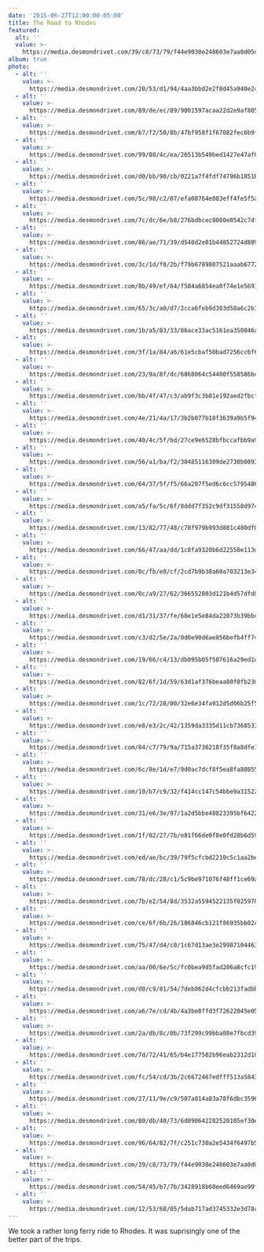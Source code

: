 ```yaml
---
date: '2015-06-27T12:00:00-05:00'
title: The Road to Rhodes
featured:
  alt: ''
  value: >-
    https://media.desmondrivet.com/39/c8/73/79/f44e9030e248603e7aa0d05cc6cc2549351a65f763eced4bb7b84299.jpg
album: true
photo:
  - alt: ''
    value: >-
      https://media.desmondrivet.com/20/53/d1/94/4aa3bbd2e2f8d45a940e24d239f7d7f31e9bdc670b5f9f86c76681f3.jpg
  - alt: ''
    value: >-
      https://media.desmondrivet.com/89/de/ec/89/9001597acaa22d2e9af8052708124dc2431b9bf1140588a92cab94fa.jpg
  - alt: ''
    value: >-
      https://media.desmondrivet.com/b7/f2/50/8b/47bf958f1f67082fec6b9fd050f1835afc392f0be7b1f74ad8948008.jpg
  - alt: ''
    value: >-
      https://media.desmondrivet.com/99/80/4c/ea/26513b549bed1427e47af062cda7bdae4c55db4d44ccd7b337fcb12b.jpg
  - alt: ''
    value: >-
      https://media.desmondrivet.com/d0/bb/90/cb/0221a7f4fdf74796b1851bcdbcdd6c66b009a3b6b542baf9d5a38b58.jpg
  - alt: ''
    value: >-
      https://media.desmondrivet.com/5c/98/c2/07/efa00764e083eff4fe5f5a90ad0b6bdb01846ad7db1230ca0c3b7345.jpg
  - alt: ''
    value: >-
      https://media.desmondrivet.com/7c/dc/6e/b8/276bdbcec8080e0542c7df43dbf9e54e72adc84b6a27da7e4035eb11.jpg
  - alt: ''
    value: >-
      https://media.desmondrivet.com/86/ae/71/39/d540d2e01b44852724d8094c3068dc6abc4ccf4456c900e8530fa619.jpg
  - alt: ''
    value: >-
      https://media.desmondrivet.com/3c/1d/f0/2b/f79b6789807521aaab67720816b2c5f96138b106f8cae7a135204aea.jpg
  - alt: ''
    value: >-
      https://media.desmondrivet.com/8b/49/ef/64/f584a6854ea0f74e1e56919fbe60d15ca99a41b1ffa4a77198ec9260.jpg
  - alt: ''
    value: >-
      https://media.desmondrivet.com/65/3c/a0/d7/2cca6feb9d303d50a6c2b1ee7894cfa94ea8385221bd36144cfc612e.jpg
  - alt: ''
    value: >-
      https://media.desmondrivet.com/1b/a5/83/33/86ace33ac5161ea350046a3b5e22bba4e366918c7a5cfddf54a27128.jpg
  - alt: ''
    value: >-
      https://media.desmondrivet.com/3f/1a/84/a6/61e5cbaf50bad7256cc6f6e4ecf5e93512ec85a97fabb7399065aaf9.jpg
  - alt: ''
    value: >-
      https://media.desmondrivet.com/23/9a/8f/dc/6868064c54400f558586bcb7f62711d00d2ba727f0c776b50c30f9f5.jpg
  - alt: ''
    value: >-
      https://media.desmondrivet.com/bb/4f/47/c3/ab9f3c3b81e192aed2fbcff09e2a3feb4c0ea0b4419cbc3a507e37f4.jpg
  - alt: ''
    value: >-
      https://media.desmondrivet.com/4e/21/4a/17/3b2b077b18f3639a9b5f94d3620fee1b70bbae503b6d791bda6b31f1.jpg
  - alt: ''
    value: >-
      https://media.desmondrivet.com/40/4c/5f/bd/27ce9e6528bfbccafbb9a98372eb9e424e44bed609f8fdc8f0b838d1.jpg
  - alt: ''
    value: >-
      https://media.desmondrivet.com/56/a1/ba/f2/30485116309de2730b08938c6e25e8917065889aa38fad183fb169c2.jpg
  - alt: ''
    value: >-
      https://media.desmondrivet.com/64/37/5f/f5/66a207f5ed6c6cc5795486b82d610ca195cb714245ccf993b672bdf8.jpg
  - alt: ''
    value: >-
      https://media.desmondrivet.com/a5/fa/5c/6f/8ddd7f352c9df31558d974603e0657eb6bb72cfe3aed94ff070f26cf.jpg
  - alt: ''
    value: >-
      https://media.desmondrivet.com/13/82/77/48/c78f979b993d881c480df0398c49cd26d5564eb54e2be7453933d595.jpg
  - alt: ''
    value: >-
      https://media.desmondrivet.com/66/47/aa/dd/1c8fa9320b6d22550e113d1418a6b586ed8e5db3a93859ec0b01ed78.jpg
  - alt: ''
    value: >-
      https://media.desmondrivet.com/0c/fb/e0/cf/2cd7b9b38a60a703213e34c8622384ef20ce7b952de8daa6fca71471.jpg
  - alt: ''
    value: >-
      https://media.desmondrivet.com/0c/a9/27/62/366552803d121b4d57dfd88101a26f26beafe46d2c4b616fe5d2dc4f.jpg
  - alt: ''
    value: >-
      https://media.desmondrivet.com/d1/31/37/fe/60e1e5e84da22073b39bbcb2d87ce69a12a699a89b41d7daa2f994ca.jpg
  - alt: ''
    value: >-
      https://media.desmondrivet.com/c3/d2/5e/2a/0d0e90d6ae856befb4ff74f2bbad936b10a7ae3c1d18f6c888cc8279.jpg
  - alt: ''
    value: >-
      https://media.desmondrivet.com/19/66/c4/13/db095b05f507616a29ed1dba2ca223eb889ab5f7e73c4ed86173a31e.jpg
  - alt: ''
    value: >-
      https://media.desmondrivet.com/82/6f/1d/59/63d1af376beaa80f0fb230eb3038e2c9fc4741b5fa2d0195797f3f81.jpg
  - alt: ''
    value: >-
      https://media.desmondrivet.com/1c/72/28/00/32e6e34fa912d5d06b25f54ed032dc285a9d6db85b37885e12784418.jpg
  - alt: ''
    value: >-
      https://media.desmondrivet.com/e8/e3/2c/42/1359da3335d11cb7368533bb2df27344adc4324c3f511b889f847b89.jpg
  - alt: ''
    value: >-
      https://media.desmondrivet.com/84/c7/79/9a/715a3736218f35f8a8dfe1ed0f770d91285ea455a0abcc4fc39356fb.jpg
  - alt: ''
    value: >-
      https://media.desmondrivet.com/6c/8e/1d/e7/9d0ac7dcf8f5ea8fa8085522970e1e4051e46528d5bb6fb30cd48725.jpg
  - alt: ''
    value: >-
      https://media.desmondrivet.com/10/b7/c9/32/f414cc147c54bbe9a31522ae1db293ce2ff01bf4fe1d9c8334d90016.jpg
  - alt: ''
    value: >-
      https://media.desmondrivet.com/31/e6/3e/97/1a2d5bbe48823395bf64227f19960b5ebece4bba1f5182d03550abdb.jpg
  - alt: ''
    value: >-
      https://media.desmondrivet.com/1f/02/27/7b/e81f66de0f8e0fd28b6d599e8dcd665ffec4479fd48899b617bc9e47.jpg
  - alt: ''
    value: >-
      https://media.desmondrivet.com/ed/ae/bc/39/79f5cfcbd2210c5c1aa2bef061882088267e598c474351fd1bf295bf.jpg
  - alt: ''
    value: >-
      https://media.desmondrivet.com/78/dc/28/c1/5c9be971076f48ff1ce69a1edbc9da2cb0bf9d7e4f43f50305d43cf0.jpg
  - alt: ''
    value: >-
      https://media.desmondrivet.com/7b/e2/54/8d/3532a5594522135f025978ac62942d1b02592fb5f19e4640d0c74443.jpg
  - alt: ''
    value: >-
      https://media.desmondrivet.com/ce/6f/6b/26/186846cb121f86935bb02caac75a4f1c81b0dc2c98f7d9ccfbb9f481.jpg
  - alt: ''
    value: >-
      https://media.desmondrivet.com/75/47/d4/c0/1c67d13ae3e2998710446399234108f3ccc459c35044d41ae9a25672.jpg
  - alt: ''
    value: >-
      https://media.desmondrivet.com/aa/00/6e/5c/fc0bea9d5fad206a8cfc19e954bc79119b2bb641e61fb67c00762fd4.jpg
  - alt: ''
    value: >-
      https://media.desmondrivet.com/d0/c9/81/54/7deb862d4cfcbb213fadbb482e8eb211109a92479591db379fe5c32c.jpg
  - alt: ''
    value: >-
      https://media.desmondrivet.com/a6/7e/cd/4b/4a3be8ffd3f72622045e050fbe15c1558a58938ff55e534446e1af97.jpg
  - alt: ''
    value: >-
      https://media.desmondrivet.com/2a/db/8c/0b/73f299c99bba08e7fbcd390201331945743e92965c0e5f922ee670a7.jpg
  - alt: ''
    value: >-
      https://media.desmondrivet.com/7d/72/41/65/b4e177502b96eab2312d10dcd0306fb5c230b59e2580028675deee94.jpg
  - alt: ''
    value: >-
      https://media.desmondrivet.com/fc/54/cd/3b/2c6672467edfff513a5843ee242f1f973ad26e5623ff95b5f9f76598.jpg
  - alt: ''
    value: >-
      https://media.desmondrivet.com/27/11/9e/c9/507a814a83a78f6dbc3596498e2af4af6c6057444f2c54225adf63c5.jpg
  - alt: ''
    value: >-
      https://media.desmondrivet.com/80/db/40/73/6d890642282520105ef30e99b5e728a27189e24f47324480ac4de0fa.jpg
  - alt: ''
    value: >-
      https://media.desmondrivet.com/96/64/82/7f/c251c730a2e5434f6497b5d2a4c0c33b798d49e84a7b73a27d53dfb4.jpg
  - alt: ''
    value: >-
      https://media.desmondrivet.com/39/c8/73/79/f44e9030e248603e7aa0d05cc6cc2549351a65f763eced4bb7b84299.jpg
  - alt: ''
    value: >-
      https://media.desmondrivet.com/54/45/b7/7b/3428918b60eed6469ae99f7a8888ed98061fc0ae5834ac4935be8505.jpg
  - alt: ''
    value: >-
      https://media.desmondrivet.com/12/53/68/05/5dab717ad3745332e3d78c9d7cafcf48f2103c98774f92de9a4dd5de.jpg
---
```


We took a rather long ferry ride to Rhodes.  It was suprisingly one of the better part of the trips.
